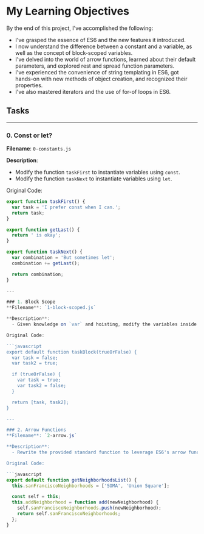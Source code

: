 # My Learning Objectives

By the end of this project, I've accomplished the following:

- I've grasped the essence of ES6 and the new features it introduced.
- I now understand the difference between a constant and a variable, as well as the concept of block-scoped variables.
- I've delved into the world of arrow functions, learned about their default parameters, and explored rest and spread function parameters.
- I've experienced the convenience of string templating in ES6, got hands-on with new methods of object creation, and recognized their properties.
- I've also mastered iterators and the use of for-of loops in ES6.

## Tasks

---

### 0. Const or let?
**Filename**: `0-constants.js`

**Description**:
  - Modify the function `taskFirst` to instantiate variables using `const`.
  - Modify the function `taskNext` to instantiate variables using `let`.

Original Code:

```javascript
export function taskFirst() {
  var task = 'I prefer const when I can.';
  return task;
}

export function getLast() {
  return ' is okay';
}

export function taskNext() {
  var combination = 'But sometimes let';
  combination += getLast();

  return combination;
}

---

### 1. Block Scope
**Filename**: `1-block-scoped.js`

**Description**:
  - Given knowledge on `var` and hoisting, modify the variables inside the function `taskBlock` to ensure the variables aren't overwritten inside the conditional block.

Original Code:

```javascript
export default function taskBlock(trueOrFalse) {
  var task = false;
  var task2 = true;

  if (trueOrFalse) {
    var task = true;
    var task2 = false;
  }

  return [task, task2];
}

---

### 2. Arrow Functions
**Filename**: `2-arrow.js`

**Description**:
  - Rewrite the provided standard function to leverage ES6's arrow function syntax. The function `add` should be converted to an anonymous arrow function.

Original Code:

```javascript
export default function getNeighborhoodsList() {
  this.sanFranciscoNeighborhoods = ['SOMA', 'Union Square'];

  const self = this;
  this.addNeighborhood = function add(newNeighborhood) {
    self.sanFranciscoNeighborhoods.push(newNeighborhood);
    return self.sanFranciscoNeighborhoods;
  };
}
